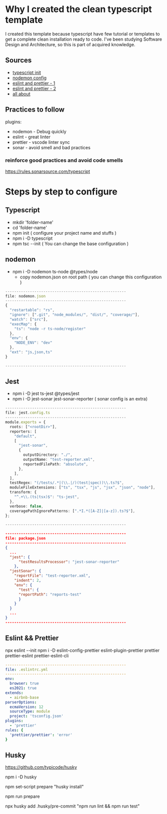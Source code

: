 # Why I created the clean typescript template

I created this template because typescript have few tutorial or templates to get a complete clean installation ready to code.
I've been studying Software Design and Architecture, so this is part of acquired knowledge.

## Sources

- [typescript init](https://www.digitalocean.com/community/tutorials/typescript-new-project)
- [nodemon config](https://futurestud.io/tutorials/typescript-use-nodemon-to-restart-your-server-on-changes)
- [eslint and prettier - 1](https://dev.to/saurabhggc/add-eslint-prettier-and-airbnb-to-your-project-3mo8)
- [eslint and prettier - 2](https://www.robinwieruch.de/prettier-eslint)
- [all about](https://blog.bitsrc.io/tools-for-consistent-javascript-code-style-56a6e93d75d)

## Practices to follow

plugins:

- nodemon - Debug quickly
- eslint - great linter
- prettier - vscode linter sync
- sonar - avoid smell and bad practices

### reinforce good practices and avoid code smells

https://rules.sonarsource.com/typescript

# Steps by step to configure

## Typescript

- mkdir 'folder-name'
- cd 'folder-name'
- npm init ( configure your project name and stuffs )
- npm i -D typescript
- npm tsc --init ( You can change the base configuration )

## nodemon

- npm i -D nodemon ts-node @types/node
  - copy nodemon.json on root path ( you can change this configuration )

```typescript
------------------------------------------------------
file: nodemon.json
------------------------------------------------------
{
  "restartable": "rs",
  "ignore": [".git", "node_modules/", "dist/", "coverage/"],
  "watch": ["src"],
  "execMap": {
    "ts": "node -r ts-node/register"
  },
  "env": {
    "NODE_ENV": "dev"
  },
  "ext": "js,json,ts"
}

------------------------------------------------------
```

## Jest

- npm i -D jest ts-jest @types/jest
- npm i -D jest-sonar jest-sonar-reporter ( sonar config is an extra)

```typescript
------------------------------------------------------
file: jest.config.ts
------------------------------------------------------
module.exports = {
  roots: ["<rootDir>"],
  reporters: [
    "default",
    [
      "jest-sonar",
      {
        outputDirectory: "./",
        outputName: "test-reporter.xml",
        reportedFilePath: "absolute",
      },
    ],
  ],
  testRegex: "(/tests/.*|(\\.|/)(test|spec))\\.ts?$",
  moduleFileExtensions: ["ts", "tsx", "js", "jsx", "json", "node"],
  transform: {
    "^.+\\.(ts|tsx)$": "ts-jest",
  },
  verbose: false,
  coveragePathIgnorePatterns: [".*I.*([A-Z]|[a-z]).ts?$"],
};

------------------------------------------------------
```

```json
------------------------------------------------------
file: package.json
------------------------------------------------------
{
  ...
  "jest": {
      "testResultsProcessor": "jest-sonar-reporter"
    },
  "jestSonar": {
    "reportFile": "test-reporter.xml",
    "indent": 2,
    "env": {
      "test": {
      "reportPath": "reports-test"
      }
    }
  }
  ...
}
------------------------------------------------------
```

## Eslint && Prettier

npx eslint --init
npm i -D eslint-config-prettier eslint-plugin-prettier prettier prettier-eslint prettier-eslint-cli

```yaml
------------------------------------------------------
file: .eslintrc.yml
------------------------------------------------------
env:
  browser: true
  es2021: true
extends:
  - airbnb-base
parserOptions:
  ecmaVersion: 12
  sourceType: module
  project: 'tsconfig.json'
plugins:
  - 'prettier'
rules: {
  'prettier/prettier': 'error'
}
```

## Husky

https://github.com/typicode/husky

npm i -D husky

npm set-script prepare "husky install"

npm run prepare

npx husky add .husky/pre-commit "npm run lint && npm run test"
